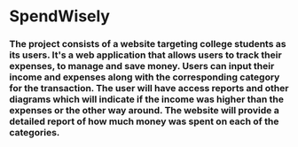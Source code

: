 # SpendWisely

### The project consists of a website targeting college students as its users. It's a web application that allows users to track their expenses, to manage and save money. Users can input their income and expenses along with the corresponding category for the transaction. The user will have access reports and other diagrams which will indicate if the income was higher than the expenses or the other way around. The website will provide a detailed report of how much money was spent on each of the categories. 